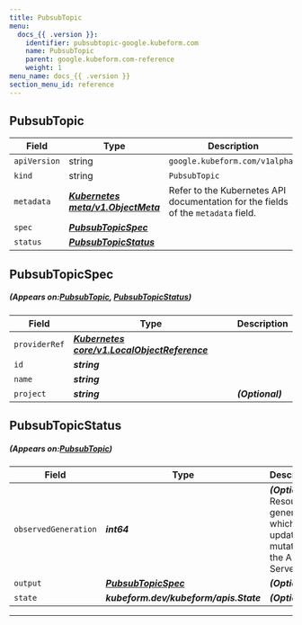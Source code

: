 ```yaml
---
title: PubsubTopic
menu:
  docs_{{ .version }}:
    identifier: pubsubtopic-google.kubeform.com
    name: PubsubTopic
    parent: google.kubeform.com-reference
    weight: 1
menu_name: docs_{{ .version }}
section_menu_id: reference
---
```


## PubsubTopic
| Field | Type | Description |
| ------ | ----- | ----------- |
| `apiVersion` | string | `google.kubeform.com/v1alpha1` |
|    `kind` | string | `PubsubTopic` |
| `metadata` | ***[Kubernetes meta/v1.ObjectMeta](https://kubernetes.io/docs/reference/generated/kubernetes-api/v1.13/#objectmeta-v1-meta)***|Refer to the Kubernetes API documentation for the fields of the `metadata` field.|
| `spec` | ***[PubsubTopicSpec](#PubsubTopicSpec)***||
| `status` | ***[PubsubTopicStatus](#PubsubTopicStatus)***||
## PubsubTopicSpec
##### (Appears on:[PubsubTopic](#PubsubTopic), [PubsubTopicStatus](#PubsubTopicStatus))
| Field | Type | Description |
| ------ | ----- | ----------- |
| `providerRef` | ***[Kubernetes core/v1.LocalObjectReference](https://kubernetes.io/docs/reference/generated/kubernetes-api/v1.13/#localobjectreference-v1-core)***||
| `id` | ***string***||
| `name` | ***string***||
| `project` | ***string***| ***(Optional)*** |
## PubsubTopicStatus
##### (Appears on:[PubsubTopic](#PubsubTopic))
| Field | Type | Description |
| ------ | ----- | ----------- |
| `observedGeneration` | ***int64***| ***(Optional)*** Resource generation, which is updated on mutation by the API Server.|
| `output` | ***[PubsubTopicSpec](#PubsubTopicSpec)***| ***(Optional)*** |
| `state` | ***kubeform.dev/kubeform/apis.State***| ***(Optional)*** |
---
